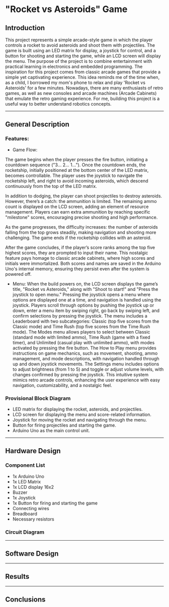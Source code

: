 # "Rocket vs Asteroids" Game

## Introduction

This project represents a simple arcade-style game in which the player controls a rocket to avoid asteroids and shoot them with projectiles. The game is built using an LED matrix for display, a joystick for control, and a button for shooting and starting the game, while an LCD screen will display the menu.
The purpose of the project is to combine entertainment with practical learning in electronics and embedded programming. The inspiration for this project comes from classic arcade games that provide a simple yet captivating experience. This idea reminds me of the time when, as a child, I borrowed my mom's phone to relax and play 'Rocket vs Asteroids' for a few minutes.
Nowadays, there are many enthusiasts of retro games, as well as new consoles and arcade machines (Arcade Cabinets) that emulate the retro gaming experience. For me, building this project is a useful way to better understand robotics concepts.

---

## General Description

### Features:

- Game Flow:

The game begins when the player presses the fire button, initiating a countdown sequence ("3... 2... 1..."). Once the countdown ends, the rocketship, initially positioned at the bottom center of the LED matrix, becomes controllable. The player uses the joystick to navigate the rocketship left, and right to avoid incoming asteroids, which descend continuously from the top of the LED matrix.

In addition to dodging, the player can shoot projectiles to destroy asteroids. However, there’s a catch: the ammunition is limited. The remaining ammo count is displayed on the LCD screen, adding an element of resource management. Players can earn extra ammunition by reaching specific "milestone" scores, encouraging precise shooting and high performance.

As the game progresses, the difficulty increases: the number of asteroids falling from the top grows steadily, making navigation and shooting more challenging. The game ends if the rocketship collides with an asteroid.

After the game concludes, if the player’s score ranks among the top five highest scores, they are prompted to input their name. This nostalgic feature pays homage to classic arcade cabinets, where high scores and initials were immortalized. Both scores and names are saved in the Arduino Uno's internal memory, ensuring they persist even after the system is powered off.

- Menu:
When the build powers on, the LCD screen displays the game’s title, "Rocket vs Asteroids," along with "Shoot to start!" and "Press the joystick to open menu." Pressing the joystick opens a menu where options are displayed one at a time, and navigation is handled using the joystick. Players scroll through options by pushing the joystick up or down, enter a menu item by swiping right, go back by swiping left, and confirm selections by pressing the joystick. The menu includes a Leaderboard with two subcategories: Classic (top five scores from the Classic mode) and Time Rush (top five scores from the Time Rush mode). The Modes menu allows players to select between Classic (standard mode with limited ammo), Time Rush (game with a fixed timer), and Unlimited (casual play with unlimited ammo), with modes activated by pressing the fire button. The How to Play menu provides instructions on game mechanics, such as movement, shooting, ammo management, and mode descriptions, with navigation handled through up and down joystick movements. The Settings menu includes options to adjust brightness (from 1 to 5) and toggle or adjust volume levels, with changes confirmed by pressing the joystick. This intuitive system mimics retro arcade controls, enhancing the user experience with easy navigation, customizability, and a nostalgic feel.

### Provisional Block Diagram

- LED matrix for displaying the rocket, asteroids, and projectiles.
- LCD screen for displaying the menu and score-related information.
- Joystick for moving the rocket and navigating through the menu.
- Button for firing projectiles and starting the game.
- Arduino Uno as the main control unit.
---

## Hardware Design

### Component List

- 1x Arduino Uno
- 1x LED Matrix
- 1x LCD display 16x2
- Buzzer
- 1x Joystick
- 1x Button for firing and starting the game
- Connecting wires
- Breadboard
- Necessary resistors

### Circuit Diagram

---

## Software Design

---

## Results

---

## Conclusions
